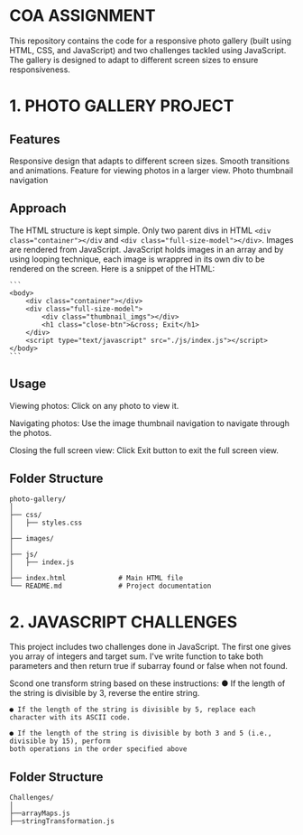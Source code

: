 # COA ASSIGNMENT

This repository contains the code for a responsive photo gallery (built using HTML, CSS, and JavaScript) and two challenges tackled using JavaScript. The gallery is designed to adapt to different screen sizes to ensure responsiveness.

# 1. PHOTO GALLERY PROJECT
## Features
Responsive design that adapts to different screen sizes.
Smooth transitions and animations.
Feature for viewing photos in a larger view.
Photo thumbnail navigation

## Approach

The HTML structure is kept simple. Only two parent divs in HTML `<div class="container"></div` and `<div class="full-size-model"></div>`. Images are rendered from JavaScript. JavaScript holds images in an array and by using looping technique, each image is wrappred in its own div to be rendered on the screen.
Here is a snippet of the HTML:

    ```
    <body>
        <div class="container"></div>
        <div class="full-size-model">
            <div class="thumbnail_imgs"></div>
            <h1 class="close-btn">&cross; Exit</h1>
        </div>
        <script type="text/javascript" src="./js/index.js"></script>
    </body>
    ```
## Usage

Viewing photos: Click on any photo to view it.

Navigating photos: Use the image thumbnail navigation to navigate through the photos.

Closing the full screen view: Click Exit button to exit the full screen view.

## Folder Structure
```
photo-gallery/
│
├── css/
│   ├── styles.css
│
├── images/             
│
├── js/
│   ├── index.js
│
├── index.html             # Main HTML file
└── README.md              # Project documentation
```

# 2. JAVASCRIPT CHALLENGES
This project includes two challenges done in JavaScript. The first one gives you array of integers and target sum. I've write function to take both parameters and then return true if subarray found or false when not found.

Scond one transform string based on these instructions:
    ● If the length of the string is divisible by 3, reverse the entire string.
    
    ● If the length of the string is divisible by 5, replace each character with its ASCII code.
    
    ● If the length of the string is divisible by both 3 and 5 (i.e., divisible by 15), perform
    both operations in the order specified above
## Folder Structure
```
Challenges/
│
├──arrayMaps.js
├──stringTransformation.js

```
